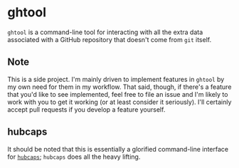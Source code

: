 # ghtool

`ghtool` is a command-line tool for interacting with all the extra
data associated with a GitHub repository that doesn't come from `git`
itself.

## Note

This is a side project. I'm mainly driven to implement features in
`ghtool` by my own need for them in my workflow. That said, though, if
there's a feature that you'd like to see implemented, feel free to
file an issue and I'm likely to work with you to get it working (or at
least consider it seriously). I'll certainly accept pull requests if
you develop a feature yourself.

## hubcaps

It should be noted that this is essentially a glorified command-line
interface for [`hubcaps`](https://github.com/softprops/hubcaps);
`hubcaps` does all the heavy lifting.
